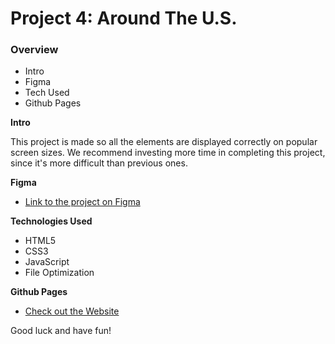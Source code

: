 # Project 4: Around The U.S.

### Overview

- Intro
- Figma
- Tech Used
- Github Pages

**Intro**

This project is made so all the elements are displayed correctly on popular screen sizes. We recommend investing more time in completing this project, since it's more difficult than previous ones.

**Figma**

- [Link to the project on Figma](https://www.figma.com/file/ii4xxsJ0ghevUOcssTlHZv/Sprint-3%3A-Around-the-US?node-id=0%3A1)

**Technologies Used**

- HTML5
- CSS3
- JavaScript
- File Optimization

**Github Pages**

- [Check out the Website](https://mcdevs365.github.io/se_project_aroundtheus/)

Good luck and have fun!
